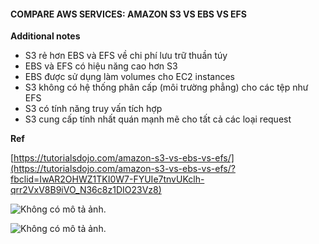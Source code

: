 #### **COMPARE AWS SERVICES: AMAZON S3 VS EBS VS EFS**

**Additional notes**

- S3 rẻ hơn EBS và EFS về chi phí lưu trữ thuần túy
- EBS và EFS có hiệu năng cao hơn S3
- EBS được sử dụng làm volumes cho EC2 instances
- S3 không có hệ thống phân cấp (môi trường phẳng) cho các tệp như EFS
- S3 có tính năng truy vấn tích hợp
- S3 cung cấp tính nhất quán mạnh mẽ cho tất cả các loại request

**Ref**

[https://tutorialsdojo.com/amazon-s3-vs-ebs-vs-efs/](https://tutorialsdojo.com/amazon-s3-vs-ebs-vs-efs/?fbclid=IwAR2OHWZ1TKI0W7-FYUIe7tnvUKclh-qrr2VxV8B9iVO_N36c8z1DIO23Vz8)



![Không có mô tả ảnh.](https://scontent.fhph1-2.fna.fbcdn.net/v/t39.30808-6/258867225_1954305441417442_2543629914530146762_n.jpg?_nc_cat=101&_nc_rgb565=1&ccb=1-5&_nc_sid=b9115d&_nc_ohc=pq76vRpTvygAX_vcG0o&_nc_ht=scontent.fhph1-2.fna&oh=1cbfb7523812329381ac4dd5f8131b3a&oe=61AA7972)





![Không có mô tả ảnh.](https://scontent.fhph1-3.fna.fbcdn.net/v/t39.30808-6/247984592_1954305824750737_4009893049114259128_n.jpg?_nc_cat=102&_nc_rgb565=1&ccb=1-5&_nc_sid=b9115d&_nc_ohc=CsfOf2tLERcAX-Nqd3m&tn=UoUCGtPgpi_oYCuV&_nc_ht=scontent.fhph1-3.fna&oh=a74adde98920b81b6b31afd68dcebf03&oe=61AB2CCF)